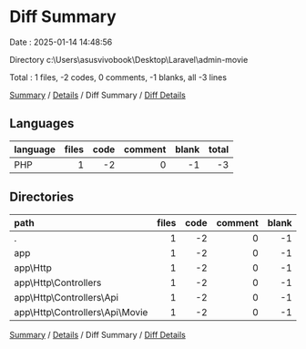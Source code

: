 # Diff Summary

Date : 2025-01-14 14:48:56

Directory c:\\Users\\asusvivobook\\Desktop\\Laravel\\admin-movie

Total : 1 files,  -2 codes, 0 comments, -1 blanks, all -3 lines

[Summary](results.md) / [Details](details.md) / Diff Summary / [Diff Details](diff-details.md)

## Languages
| language | files | code | comment | blank | total |
| :--- | ---: | ---: | ---: | ---: | ---: |
| PHP | 1 | -2 | 0 | -1 | -3 |

## Directories
| path | files | code | comment | blank | total |
| :--- | ---: | ---: | ---: | ---: | ---: |
| . | 1 | -2 | 0 | -1 | -3 |
| app | 1 | -2 | 0 | -1 | -3 |
| app\\Http | 1 | -2 | 0 | -1 | -3 |
| app\\Http\\Controllers | 1 | -2 | 0 | -1 | -3 |
| app\\Http\\Controllers\\Api | 1 | -2 | 0 | -1 | -3 |
| app\\Http\\Controllers\\Api\\Movie | 1 | -2 | 0 | -1 | -3 |

[Summary](results.md) / [Details](details.md) / Diff Summary / [Diff Details](diff-details.md)